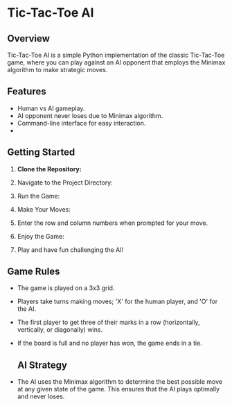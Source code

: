 # Tic-Tac-Toe AI

## Overview

Tic-Tac-Toe AI is a simple Python implementation of the classic Tic-Tac-Toe game, where you can play against an AI opponent that employs the Minimax algorithm to make strategic moves.

## Features

- Human vs AI gameplay.
- AI opponent never loses due to Minimax algorithm.
- Command-line interface for easy interaction.
-
## Getting Started

1. **Clone the Repository:**
2. Navigate to the Project Directory:
3. Run the Game:
4. Make Your Moves:

  1. Enter the row and column numbers when prompted for your move.
  
5. Enjoy the Game:

  1. Play and have fun challenging the AI!

## Game Rules
- The game is played on a 3x3 grid.
- Players take turns making moves; 'X' for the human player, and 'O' for the AI.
- The first player to get three of their marks in a row (horizontally, vertically, or diagonally) wins.
- If the board is full and no player has won, the game ends in a tie.

  ## AI Strategy
- The AI uses the Minimax algorithm to determine the best possible move at any given state of the game. This ensures that the AI plays optimally and never loses.
